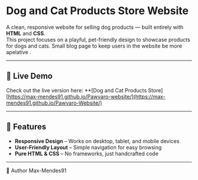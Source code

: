 # Dog and  Cat Products Store Website

A clean, responsive website for selling dog products — built entirely with **HTML** and **CSS**.  
This project focuses on a playful, pet-friendly design to showcase products for dogs and cats.
Small blog page to keep users in the website be more apelative .

---

## 🔗 Live Demo

Check out the live version here: **[Dog and Cat Products Store] [https://max-mendes91.github.io/Pawvaro-website/](https://max-mendes91.github.io/Pawvaro-Website/)

---

## 🌟 Features

- **Responsive Design** – Works on desktop, tablet, and mobile devices    
- **User-Friendly Layout** – Simple navigation for easy browsing  
- **Pure HTML & CSS** – No frameworks, just handcrafted code  

---

👤 Author
Max-Mendes91
